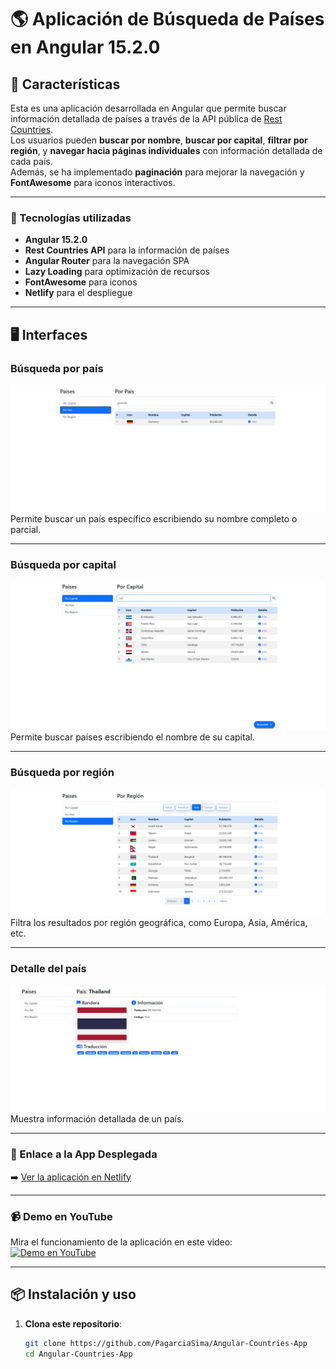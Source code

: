 # 🌎 Aplicación de Búsqueda de Países en Angular 15.2.0

## 🌟 Características

Esta es una aplicación desarrollada en Angular que permite buscar información detallada de países a través de la API pública de [Rest Countries](https://restcountries.com/).  
Los usuarios pueden **buscar por nombre**, **buscar por capital**, **filtrar por región**, y **navegar hacia páginas individuales** con información detallada de cada país.  
Además, se ha implementado **paginación** para mejorar la navegación y **FontAwesome** para iconos interactivos.

---

### 🚀 Tecnologías utilizadas
- **Angular 15.2.0**
- **Rest Countries API** para la información de países
- **Angular Router** para la navegación SPA  
- **Lazy Loading** para optimización de recursos  
- **FontAwesome** para iconos  
- **Netlify** para el despliegue  

---

## 🖥️ Interfaces

### Búsqueda por país
![Búsqueda por país](img/porPais.png)  
Permite buscar un país específico escribiendo su nombre completo o parcial.

---

### Búsqueda por capital
![Búsqueda por capital](img/porCapital.png)  
Permite buscar países escribiendo el nombre de su capital.

---

### Búsqueda por región
![Búsqueda por región](img/porRegion.png)  
Filtra los resultados por región geográfica, como Europa, Asia, América, etc.

---

### Detalle del país
![Detalle del país](img/detalle.png)  
Muestra información detallada de un país.

---

### 🔗 Enlace a la App Desplegada
➡️ [Ver la aplicación en Netlify](https://countries-application-angular.netlify.app/)

---

### 📹 Demo en YouTube
Mira el funcionamiento de la aplicación en este video:  
[![Demo en YouTube](img/youtube-thumbnail.png)](https://www.youtube.com/watch?v=QSTm5xKzQkk)

---

## 📦 Instalación y uso

1. **Clona este repositorio**:
   ```bash
   git clone https://github.com/PagarciaSima/Angular-Countries-App
   cd Angular-Countries-App
